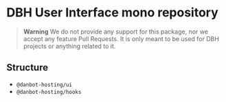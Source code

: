 # DBH User Interface mono repository

> **Warning**
> We do not provide any support for this package, nor we accept any feature Pull Requests.
> It is only meant to be used for DBH projects or anything related to it.

## Structure

- `@danbot-hosting/ui`
- `@danbot-hosting/hooks`

